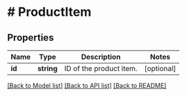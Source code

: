 # # ProductItem

## Properties

Name | Type | Description | Notes
------------ | ------------- | ------------- | -------------
**id** | **string** | ID of the product item. | [optional]

[[Back to Model list]](../../README.md#models) [[Back to API list]](../../README.md#endpoints) [[Back to README]](../../README.md)
